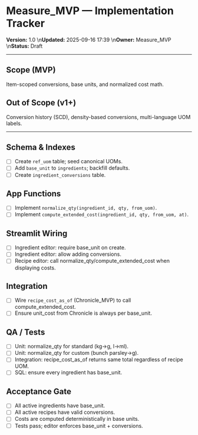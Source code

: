 
# Measure_MVP — Implementation Tracker
**Version:** 1.0  \n**Updated:** 2025-09-16 17:39  \n**Owner:** Measure_MVP  \n**Status:** Draft

---

## Scope (MVP)
Item-scoped conversions, base units, and normalized cost math.

## Out of Scope (v1+)
Conversion history (SCD), density-based conversions, multi-language UOM labels.

---

## Schema & Indexes
- [ ] Create `ref_uom` table; seed canonical UOMs.
- [ ] Add `base_unit` to `ingredients`; backfill defaults.
- [ ] Create `ingredient_conversions` table.

## App Functions
- [ ] Implement `normalize_qty(ingredient_id, qty, from_uom)`.
- [ ] Implement `compute_extended_cost(ingredient_id, qty, from_uom, at)`.

## Streamlit Wiring
- [ ] Ingredient editor: require base_unit on create.
- [ ] Ingredient editor: allow adding conversions.
- [ ] Recipe editor: call normalize_qty/compute_extended_cost when displaying costs.

## Integration
- [ ] Wire `recipe_cost_as_of` (Chronicle_MVP) to call compute_extended_cost.
- [ ] Ensure unit_cost from Chronicle is always per base_unit.

## QA / Tests
- [ ] Unit: normalize_qty for standard (kg→g, l→ml).
- [ ] Unit: normalize_qty for custom (bunch parsley→g).
- [ ] Integration: recipe_cost_as_of returns same total regardless of recipe UOM.
- [ ] SQL: ensure every ingredient has base_unit.

## Acceptance Gate
- [ ] All active ingredients have base_unit.  
- [ ] All active recipes have valid conversions.  
- [ ] Costs are computed deterministically in base units.  
- [ ] Tests pass; editor enforces base_unit + conversions.
